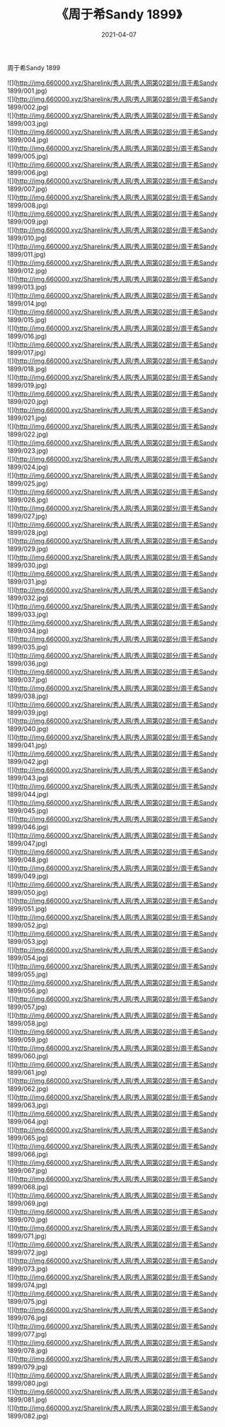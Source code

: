 ﻿---
layout: post
title:  《周于希Sandy 1899》
date:   2021-04-07
img: http://img.660000.xyz/Sharelink/秀人网/秀人网第02部分/周于希Sandy 1899/000.jpg
categories: [美女, 清纯, 唯美]
---

周于希Sandy 1899

  ![](http://img.660000.xyz/Sharelink/秀人网/秀人网第02部分/周于希Sandy 1899/001.jpg) <br> ![](http://img.660000.xyz/Sharelink/秀人网/秀人网第02部分/周于希Sandy 1899/002.jpg) <br> ![](http://img.660000.xyz/Sharelink/秀人网/秀人网第02部分/周于希Sandy 1899/003.jpg) <br> ![](http://img.660000.xyz/Sharelink/秀人网/秀人网第02部分/周于希Sandy 1899/004.jpg) <br> ![](http://img.660000.xyz/Sharelink/秀人网/秀人网第02部分/周于希Sandy 1899/005.jpg) <br> ![](http://img.660000.xyz/Sharelink/秀人网/秀人网第02部分/周于希Sandy 1899/006.jpg) <br> ![](http://img.660000.xyz/Sharelink/秀人网/秀人网第02部分/周于希Sandy 1899/007.jpg) <br> ![](http://img.660000.xyz/Sharelink/秀人网/秀人网第02部分/周于希Sandy 1899/008.jpg) <br> ![](http://img.660000.xyz/Sharelink/秀人网/秀人网第02部分/周于希Sandy 1899/009.jpg) <br> ![](http://img.660000.xyz/Sharelink/秀人网/秀人网第02部分/周于希Sandy 1899/010.jpg) <br> ![](http://img.660000.xyz/Sharelink/秀人网/秀人网第02部分/周于希Sandy 1899/011.jpg) <br> ![](http://img.660000.xyz/Sharelink/秀人网/秀人网第02部分/周于希Sandy 1899/012.jpg) <br> ![](http://img.660000.xyz/Sharelink/秀人网/秀人网第02部分/周于希Sandy 1899/013.jpg) <br> ![](http://img.660000.xyz/Sharelink/秀人网/秀人网第02部分/周于希Sandy 1899/014.jpg) <br> ![](http://img.660000.xyz/Sharelink/秀人网/秀人网第02部分/周于希Sandy 1899/015.jpg) <br> ![](http://img.660000.xyz/Sharelink/秀人网/秀人网第02部分/周于希Sandy 1899/016.jpg) <br> ![](http://img.660000.xyz/Sharelink/秀人网/秀人网第02部分/周于希Sandy 1899/017.jpg) <br> ![](http://img.660000.xyz/Sharelink/秀人网/秀人网第02部分/周于希Sandy 1899/018.jpg) <br> ![](http://img.660000.xyz/Sharelink/秀人网/秀人网第02部分/周于希Sandy 1899/019.jpg) <br> ![](http://img.660000.xyz/Sharelink/秀人网/秀人网第02部分/周于希Sandy 1899/020.jpg) <br> ![](http://img.660000.xyz/Sharelink/秀人网/秀人网第02部分/周于希Sandy 1899/021.jpg) <br> ![](http://img.660000.xyz/Sharelink/秀人网/秀人网第02部分/周于希Sandy 1899/022.jpg) <br> ![](http://img.660000.xyz/Sharelink/秀人网/秀人网第02部分/周于希Sandy 1899/023.jpg) <br> ![](http://img.660000.xyz/Sharelink/秀人网/秀人网第02部分/周于希Sandy 1899/024.jpg) <br> ![](http://img.660000.xyz/Sharelink/秀人网/秀人网第02部分/周于希Sandy 1899/025.jpg) <br> ![](http://img.660000.xyz/Sharelink/秀人网/秀人网第02部分/周于希Sandy 1899/026.jpg) <br> ![](http://img.660000.xyz/Sharelink/秀人网/秀人网第02部分/周于希Sandy 1899/027.jpg) <br> ![](http://img.660000.xyz/Sharelink/秀人网/秀人网第02部分/周于希Sandy 1899/028.jpg) <br> ![](http://img.660000.xyz/Sharelink/秀人网/秀人网第02部分/周于希Sandy 1899/029.jpg) <br> ![](http://img.660000.xyz/Sharelink/秀人网/秀人网第02部分/周于希Sandy 1899/030.jpg) <br> ![](http://img.660000.xyz/Sharelink/秀人网/秀人网第02部分/周于希Sandy 1899/031.jpg) <br> ![](http://img.660000.xyz/Sharelink/秀人网/秀人网第02部分/周于希Sandy 1899/032.jpg) <br> ![](http://img.660000.xyz/Sharelink/秀人网/秀人网第02部分/周于希Sandy 1899/033.jpg) <br> ![](http://img.660000.xyz/Sharelink/秀人网/秀人网第02部分/周于希Sandy 1899/034.jpg) <br> ![](http://img.660000.xyz/Sharelink/秀人网/秀人网第02部分/周于希Sandy 1899/035.jpg) <br> ![](http://img.660000.xyz/Sharelink/秀人网/秀人网第02部分/周于希Sandy 1899/036.jpg) <br> ![](http://img.660000.xyz/Sharelink/秀人网/秀人网第02部分/周于希Sandy 1899/037.jpg) <br> ![](http://img.660000.xyz/Sharelink/秀人网/秀人网第02部分/周于希Sandy 1899/038.jpg) <br> ![](http://img.660000.xyz/Sharelink/秀人网/秀人网第02部分/周于希Sandy 1899/039.jpg) <br> ![](http://img.660000.xyz/Sharelink/秀人网/秀人网第02部分/周于希Sandy 1899/040.jpg) <br> ![](http://img.660000.xyz/Sharelink/秀人网/秀人网第02部分/周于希Sandy 1899/041.jpg) <br> ![](http://img.660000.xyz/Sharelink/秀人网/秀人网第02部分/周于希Sandy 1899/042.jpg) <br> ![](http://img.660000.xyz/Sharelink/秀人网/秀人网第02部分/周于希Sandy 1899/043.jpg) <br> ![](http://img.660000.xyz/Sharelink/秀人网/秀人网第02部分/周于希Sandy 1899/044.jpg) <br> ![](http://img.660000.xyz/Sharelink/秀人网/秀人网第02部分/周于希Sandy 1899/045.jpg) <br> ![](http://img.660000.xyz/Sharelink/秀人网/秀人网第02部分/周于希Sandy 1899/046.jpg) <br> ![](http://img.660000.xyz/Sharelink/秀人网/秀人网第02部分/周于希Sandy 1899/047.jpg) <br> ![](http://img.660000.xyz/Sharelink/秀人网/秀人网第02部分/周于希Sandy 1899/048.jpg) <br> ![](http://img.660000.xyz/Sharelink/秀人网/秀人网第02部分/周于希Sandy 1899/049.jpg) <br> ![](http://img.660000.xyz/Sharelink/秀人网/秀人网第02部分/周于希Sandy 1899/050.jpg) <br> ![](http://img.660000.xyz/Sharelink/秀人网/秀人网第02部分/周于希Sandy 1899/051.jpg) <br> ![](http://img.660000.xyz/Sharelink/秀人网/秀人网第02部分/周于希Sandy 1899/052.jpg) <br> ![](http://img.660000.xyz/Sharelink/秀人网/秀人网第02部分/周于希Sandy 1899/053.jpg) <br> ![](http://img.660000.xyz/Sharelink/秀人网/秀人网第02部分/周于希Sandy 1899/054.jpg) <br> ![](http://img.660000.xyz/Sharelink/秀人网/秀人网第02部分/周于希Sandy 1899/055.jpg) <br> ![](http://img.660000.xyz/Sharelink/秀人网/秀人网第02部分/周于希Sandy 1899/056.jpg) <br> ![](http://img.660000.xyz/Sharelink/秀人网/秀人网第02部分/周于希Sandy 1899/057.jpg) <br> ![](http://img.660000.xyz/Sharelink/秀人网/秀人网第02部分/周于希Sandy 1899/058.jpg) <br> ![](http://img.660000.xyz/Sharelink/秀人网/秀人网第02部分/周于希Sandy 1899/059.jpg) <br> ![](http://img.660000.xyz/Sharelink/秀人网/秀人网第02部分/周于希Sandy 1899/060.jpg) <br> ![](http://img.660000.xyz/Sharelink/秀人网/秀人网第02部分/周于希Sandy 1899/061.jpg) <br> ![](http://img.660000.xyz/Sharelink/秀人网/秀人网第02部分/周于希Sandy 1899/062.jpg) <br> ![](http://img.660000.xyz/Sharelink/秀人网/秀人网第02部分/周于希Sandy 1899/063.jpg) <br> ![](http://img.660000.xyz/Sharelink/秀人网/秀人网第02部分/周于希Sandy 1899/064.jpg) <br> ![](http://img.660000.xyz/Sharelink/秀人网/秀人网第02部分/周于希Sandy 1899/065.jpg) <br> ![](http://img.660000.xyz/Sharelink/秀人网/秀人网第02部分/周于希Sandy 1899/066.jpg) <br> ![](http://img.660000.xyz/Sharelink/秀人网/秀人网第02部分/周于希Sandy 1899/067.jpg) <br> ![](http://img.660000.xyz/Sharelink/秀人网/秀人网第02部分/周于希Sandy 1899/068.jpg) <br> ![](http://img.660000.xyz/Sharelink/秀人网/秀人网第02部分/周于希Sandy 1899/069.jpg) <br> ![](http://img.660000.xyz/Sharelink/秀人网/秀人网第02部分/周于希Sandy 1899/070.jpg) <br> ![](http://img.660000.xyz/Sharelink/秀人网/秀人网第02部分/周于希Sandy 1899/071.jpg) <br> ![](http://img.660000.xyz/Sharelink/秀人网/秀人网第02部分/周于希Sandy 1899/072.jpg) <br> ![](http://img.660000.xyz/Sharelink/秀人网/秀人网第02部分/周于希Sandy 1899/073.jpg) <br> ![](http://img.660000.xyz/Sharelink/秀人网/秀人网第02部分/周于希Sandy 1899/074.jpg) <br> ![](http://img.660000.xyz/Sharelink/秀人网/秀人网第02部分/周于希Sandy 1899/075.jpg) <br> ![](http://img.660000.xyz/Sharelink/秀人网/秀人网第02部分/周于希Sandy 1899/076.jpg) <br> ![](http://img.660000.xyz/Sharelink/秀人网/秀人网第02部分/周于希Sandy 1899/077.jpg) <br> ![](http://img.660000.xyz/Sharelink/秀人网/秀人网第02部分/周于希Sandy 1899/078.jpg) <br> ![](http://img.660000.xyz/Sharelink/秀人网/秀人网第02部分/周于希Sandy 1899/079.jpg) <br> ![](http://img.660000.xyz/Sharelink/秀人网/秀人网第02部分/周于希Sandy 1899/080.jpg) <br> ![](http://img.660000.xyz/Sharelink/秀人网/秀人网第02部分/周于希Sandy 1899/081.jpg) <br> ![](http://img.660000.xyz/Sharelink/秀人网/秀人网第02部分/周于希Sandy 1899/082.jpg) <br>
